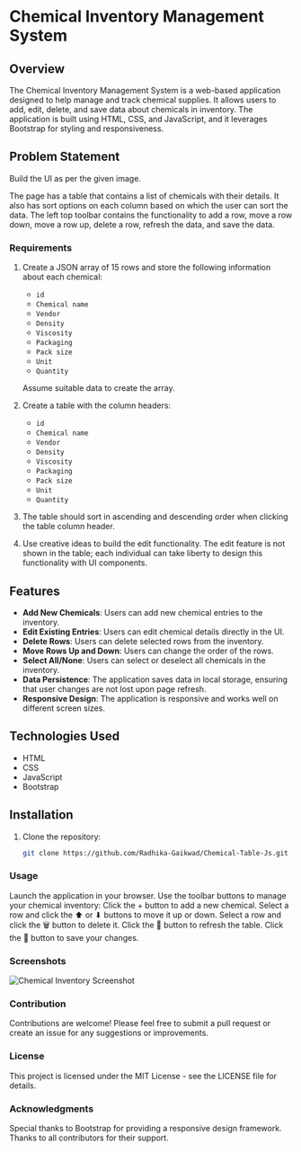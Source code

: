 # Chemical Inventory Management System

## Overview
The Chemical Inventory Management System is a web-based application designed to help manage and track chemical supplies. It allows users to add, edit, delete, and save data about chemicals in inventory. The application is built using HTML, CSS, and JavaScript, and it leverages Bootstrap for styling and responsiveness.

## Problem Statement
Build the UI as per the given image.

The page has a table that contains a list of chemicals with their details. It also has sort options on each column based on which the user can sort the data. The left top toolbar contains the functionality to add a row, move a row down, move a row up, delete a row, refresh the data, and save the data.

### Requirements
1. Create a JSON array of 15 rows and store the following information about each chemical:
   - `id`
   - `Chemical name`
   - `Vendor`
   - `Density`
   - `Viscosity`
   - `Packaging`
   - `Pack size`
   - `Unit`
   - `Quantity`
   
   Assume suitable data to create the array.

2. Create a table with the column headers:
   - `id`
   - `Chemical name`
   - `Vendor`
   - `Density`
   - `Viscosity`
   - `Packaging`
   - `Pack size`
   - `Unit`
   - `Quantity`
   
3. The table should sort in ascending and descending order when clicking the table column header.

4. Use creative ideas to build the edit functionality. The edit feature is not shown in the table; each individual can take liberty to design this functionality with UI components.

## Features
- **Add New Chemicals**: Users can add new chemical entries to the inventory.
- **Edit Existing Entries**: Users can edit chemical details directly in the UI.
- **Delete Rows**: Users can delete selected rows from the inventory.
- **Move Rows Up and Down**: Users can change the order of the rows.
- **Select All/None**: Users can select or deselect all chemicals in the inventory.
- **Data Persistence**: The application saves data in local storage, ensuring that user changes are not lost upon page refresh.
- **Responsive Design**: The application is responsive and works well on different screen sizes.

## Technologies Used
- HTML
- CSS
- JavaScript
- Bootstrap

## Installation
1. Clone the repository:
   ```bash
   git clone https://github.com/Radhika-Gaikwad/Chemical-Table-Js.git


### Usage
Launch the application in your browser.
Use the toolbar buttons to manage your chemical inventory:
Click the + button to add a new chemical.
Select a row and click the ⬆ or ⬇ buttons to move it up or down.
Select a row and click the 🗑️ button to delete it.
Click the 🔄 button to refresh the table.
Click the 💾 button to save your changes.


### Screenshots
![Chemical Inventory Screenshot](https://your-repo-link.com/path/to/screenshot.png)

### Contribution
Contributions are welcome! Please feel free to submit a pull request or create an issue for any suggestions or improvements.

### License
This project is licensed under the MIT License - see the LICENSE file for details.

### Acknowledgments
Special thanks to Bootstrap for providing a responsive design framework.
Thanks to all contributors for their support.
